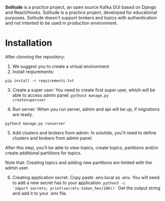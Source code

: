 <b>Solitude</b> is a practice project, an open source Kafka GUI based on Django and React/Hooks. Solitude is a practice project, developed for educational purposes. Solitude doesn't support brokers and topics with authentication and not intented to be used in production environment. 

<h1>Installation</h1>
After clonning the repository:

1. We suggest you to create a virtual environment
2. Install reqiurements:

<code>pip install -r requirements.txt</code>

3. Create a super user:
You need to create first super user, which will be able to access admin panel.
<code>python3 manage.py createsuperuser</code>

4. Run server:
When you run server, admin and api will be up, if migrations are ready.

<code>python3 manage.py runserver</code>

5. Add clusters and brokers from admin:
In solutide, you'll need to define clusters and brokers from admin panel. 

After this step, you'll be able to view topics, create topics, partitions and/or create additional partitions for topics. 

Note that: Creating topics and adding new partitions are limited with the admin user.

6. Creating application secret.
Copy paste .env.local as .env. You will need to add a new secret has to your application. 
<code>python3 -c 'import secrets; print(secrets.token_hex(100))'</code>
Get the output string and add it to your .env file. 
